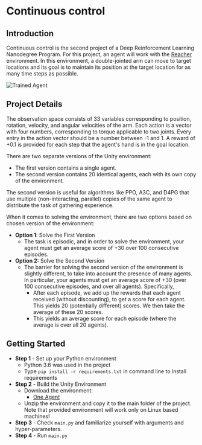 [//]: # (Image References)

[image1]: https://video.udacity-data.com/topher/2018/June/5b1ea778_reacher/reacher.gif "Trained Agent"

# Continuous control

## Introduction

Continuous control is the second project of a Deep Reinforcement Learning Nanodegree Program. 
For this project, an agent will work with the [Reacher](https://github.com/ChalamPVS/Unity-Reacher) environment. 
In this environment, a double-jointed arm can move to target locations and its goal is to maintain its position
at the target location for as many time steps as possible.

![Trained Agent][image1]

## Project Details

The observation space consists of 33 variables corresponding to position, rotation, velocity, and angular velocities of the arm.
Each action is a vector with four numbers, corresponding to torque applicable to two joints. Every entry in the action 
vector should be a number between -1 and 1. A reward of +0.1 is provided for each step that the agent's hand is in the goal location.


There are two separate versions of the Unity environment:
- The first version contains a single agent.
- The second version contains 20 identical agents, each with its own copy of the environment.

The second version is useful for algorithms like PPO, A3C, and D4PG that use multiple (non-interacting, parallel) 
copies of the same agent to distribute the task of gathering experience. 


When it comes to solving the environment, there are two options based on chosen version of the environment:
- **Option 1**: Solve the First Version 
  - The task is episodic, and in order to solve the environment, your agent must get an average score of +30 over 100 consecutive episodes.
- **Option 2:** Solve the Second Version
  - The barrier for solving the second version of the environment is slightly different, to take into account the presence of many agents. 
  In particular, your agents must get an average score of +30 (over 100 consecutive episodes, and over all agents). Specifically,
    - After each episode, we add up the rewards that each agent received (without discounting), to get a score for each agent. This yields 20 (potentially different) scores. We then take the average of these 20 scores.
    - This yields an average score for each episode (where the average is over all 20 agents).
    
## Getting Started

- **Step 1** - Set up your Python environment
  - Python 3.6 was used in the project
  - Type `pip install -r requirements.txt` in command line to install requirements
- **Step 2** - Build the Unity Environment 
  - Download the environment:
    - [One Agent](https://s3-us-west-1.amazonaws.com/udacity-drlnd/P2/Reacher/one_agent/Reacher_Linux.zip)
  - Unzip the environment and copy it to the main folder of the project. Note that provided environment will work only on Linux based machines!
- **Step 3** - Check `main.py` and familiarize yourself with arguments and hyper-parameters.
- **Step 4** - Run `main.py`
